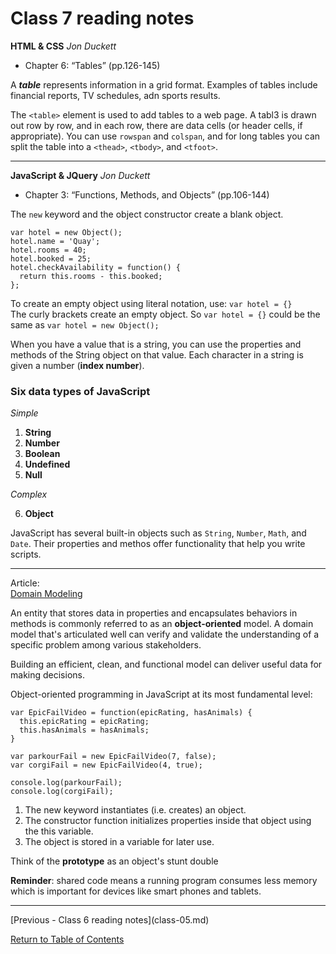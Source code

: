 # Class 7 reading notes

**HTML & CSS** *Jon Duckett*

- Chapter 6: “Tables” (pp.126-145)

A ***table*** represents information in a grid format. Examples of tables include financial reports, TV schedules, adn sports results. 

The `<table>` element is used to add tables to a web page. A tabl3 is drawn out row by row, and in each row, there are data cells (or header cells, if appropriate).  You can use `rowspan` and `colspan`, and for long tables you can split the table into a `<thead>`, `<tbody>`, and `<tfoot>`.

<hr />

**JavaScript & JQuery** *Jon Duckett*

- Chapter  3: “Functions, Methods, and Objects” (pp.106-144)

The `new` keyword and the object constructor create a blank object. 

```
var hotel = new Object();
hotel.name = 'Quay';
hotel.rooms = 40; 
hotel.booked = 25;
hotel.checkAvailability = function() {
  return this.rooms - this.booked;
};
```

To create an empty object using literal notation, use: `var hotel = {}`  
The curly brackets create an empty object. So `var hotel = {}`  could be the same as `var hotel = new Object();`

When you have a value that is a string, you can use the properties and methods of the String object on that value. Each character in a string is given a number (**index number**).

### Six data types of JavaScript
*Simple*

1. **String**
2. **Number**
3. **Boolean**
4. **Undefined**
5. **Null**

*Complex*

6. **Object**

JavaScript has several built-in objects such as `String`, `Number`, `Math`, and `Date`. Their properties and methos offer functionality that help you write scripts. 

<hr />

Article:  
[Domain Modeling](https://github.com/codefellows/domain_modeling#domain-modeling)

An entity that stores data in properties and encapsulates behaviors in methods is commonly referred to as an **object-oriented** model. A domain model that's articulated well can verify and validate the understanding of a specific problem among various stakeholders. 

Building an efficient, clean, and functional model can deliver useful data for making decisions.

Object-oriented programming in JavaScript at its most fundamental level:
```
var EpicFailVideo = function(epicRating, hasAnimals) {
  this.epicRating = epicRating;
  this.hasAnimals = hasAnimals;
}

var parkourFail = new EpicFailVideo(7, false);
var corgiFail = new EpicFailVideo(4, true);

console.log(parkourFail);
console.log(corgiFail);
```

1. The new keyword instantiates (i.e. creates) an object.
2. The constructor function initializes properties inside that object using the this variable.
3. The object is stored in a variable for later use.

Think of the **prototype** as an object's stunt double

**Reminder**: shared code means a running program consumes less memory which is important for devices like smart phones and tablets.

<hr />
[Previous - Class 6 reading notes](class-05.md) 

[Return to Table of Contents](README.md)